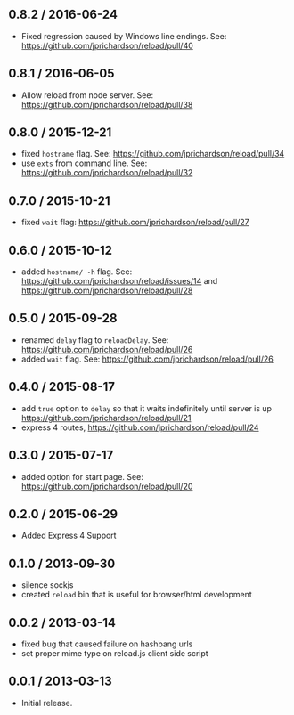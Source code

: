 0.8.2 / 2016-06-24
------------------
- Fixed regression caused by Windows line endings. See: https://github.com/jprichardson/reload/pull/40

0.8.1 / 2016-06-05
------------------
- Allow reload from node server. See: https://github.com/jprichardson/reload/pull/38

0.8.0 / 2015-12-21
------------------
- fixed `hostname` flag. See: https://github.com/jprichardson/reload/pull/34
- use `exts` from command line. See: https://github.com/jprichardson/reload/pull/32

0.7.0 / 2015-10-21
------------------
- fixed `wait` flag: https://github.com/jprichardson/reload/pull/27

0.6.0 / 2015-10-12
------------------
- added `hostname/ -h` flag. See: https://github.com/jprichardson/reload/issues/14 and https://github.com/jprichardson/reload/pull/28

0.5.0 / 2015-09-28
------------------
- renamed `delay` flag to `reloadDelay`. See: https://github.com/jprichardson/reload/pull/26
- added `wait` flag. See: https://github.com/jprichardson/reload/pull/26

0.4.0 / 2015-08-17
------------------
- add `true` option to `delay` so that it waits indefinitely until server is up https://github.com/jprichardson/reload/pull/21
- express 4 routes, https://github.com/jprichardson/reload/pull/24

0.3.0 / 2015-07-17
------------------
- added option for start page. See: https://github.com/jprichardson/reload/pull/20

0.2.0 / 2015-06-29
------------------
* Added Express 4 Support

0.1.0 / 2013-09-30
------------------
* silence sockjs
* created `reload` bin that is useful for browser/html development

0.0.2 / 2013-03-14
------------------
* fixed bug that caused failure on hashbang urls
* set proper mime type on reload.js client side script

0.0.1 / 2013-03-13
------------------
* Initial release.
